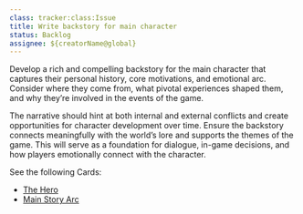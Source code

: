 ```yaml
---
class: tracker:class:Issue
title: Write backstory for main character
status: Backlog
assignee: ${creatorName@global}
---
```

Develop a rich and compelling backstory for the main character that captures their personal history, core motivations, and emotional arc. Consider where they come from, what pivotal experiences shaped them, and why they’re involved in the events of the game. 

The narrative should hint at both internal and external conflicts and create opportunities for character development over time. Ensure the backstory connects meaningfully with the world’s lore and supports the themes of the game. This will serve as a foundation for dialogue, in-game decisions, and how players emotionally connect with the character.

See the following Cards:

* [The Hero](../Game%20Component/Character/Player/The%20Hero.md)
* [Main Story Arc](../card:types:Document/Game%20Narrative/The%20Hero's%20Journey.md)